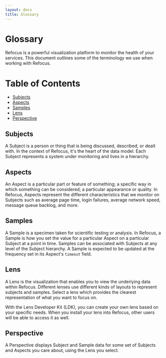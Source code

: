 ```yaml
---
layout: docs
title: Glossary
---
```


# Glossary

Refocus is a powerful visualization platform to monitor the health of your services. This document outlines some of the terminology we use when working with Refocus.

# Table of Contents
   * [Subjects](#subjects)
   * [Aspects](#aspects)
   * [Samples](#samples)
   * [Lens](#lens)
   * [Perspective](#perspective)

## Subjects
A Subject is a person or thing that is being discussed, described, or dealt with. In the context of Refocus, it's the heart of the data model. Each Subject represents a system under monitoring and lives in a hierarchy.

## Aspects
An Aspect is a particular part or feature of something; a specific way in which something can be considered; a particular appearance or quality. In Refocus, Aspects represent the different characteristics that we monitor on Subjects such as average page time, login failures, average network speed, message queue backlog, and more.

## Samples 
A Sample is a specimen taken for scientific testing or analysis. In Refocus, a Sample is how you set the value for a particular Aspect on a particular Subject at a point in time. Samples can be associated with Subjects at any level of the Subject hierarchy. A Sample is expected to be updated at the frequency set in its Aspect's `timeout` field.

## Lens
A Lens is the visualization that enables you to view the underlying data within Refocus. Different lenses use different kinds of layouts to represent subjects and samples. Select a lens which provides the clearest representation of what you want to focus on.

With the Lens Developer Kit (LDK), you can create your own lens based on your specific needs. When you install your lens into Refocus, other users will be able to access it as well.

## Perspective
A Perspective displays Subject and Sample data for some set of Subjects and Aspects you care about, using the Lens you select.
